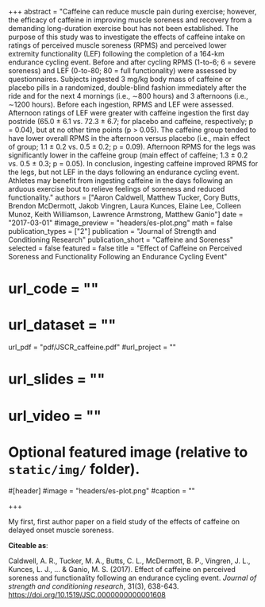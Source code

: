 +++
abstract = "Caffeine can reduce muscle pain during exercise; however, the efficacy of caffeine in improving muscle soreness and recovery from a demanding long-duration exercise bout has not been established. The purpose of this study was to investigate the effects of caffeine intake on ratings of perceived muscle soreness (RPMS) and perceived lower extremity functionality (LEF) following the completion of a 164-km endurance cycling event. Before and after cycling RPMS (1-to-6; 6 = severe soreness) and LEF (0-to-80; 80 = full functionality) were assessed by questionnaires. Subjects ingested 3 mg/kg body mass of caffeine or placebo pills in a randomized, double-blind fashion immediately after the ride and for the next 4 mornings (i.e., ∼800 hours) and 3 afternoons (i.e., ∼1200 hours). Before each ingestion, RPMS and LEF were assessed. Afternoon ratings of LEF were greater with caffeine ingestion the first day postride (65.0 ± 6.1 vs. 72.3 ± 6.7; for placebo and caffeine, respectively; p = 0.04), but at no other time points (p > 0.05). The caffeine group tended to have lower overall RPMS in the afternoon versus placebo (i.e., main effect of group; 1.1 ± 0.2 vs. 0.5 ± 0.2; p = 0.09). Afternoon RPMS for the legs was significantly lower in the caffeine group (main effect of caffeine; 1.3 ± 0.2 vs. 0.5 ± 0.3; p = 0.05). In conclusion, ingesting caffeine improved RPMS for the legs, but not LEF in the days following an endurance cycling event. Athletes may benefit from ingesting caffeine in the days following an arduous exercise bout to relieve feelings of soreness and reduced functionality."
authors = ["Aaron Caldwell, Matthew Tucker,  Cory Butts,  Brendon McDermott,  Jakob Vingren,  Laura Kunces,  Elaine Lee,  Colleen Munoz,  Keith Williamson,  Lawrence Armstrong,  Matthew Ganio"]
date = "2017-03-01"
#image_preview = "headers/es-plot.png"
math = false
publication_types = ["2"]
publication = "Journal of Strength and Conditioning Research"
publication_short = "Caffeine and Soreness"
selected = false
featured = false
title = "Effect of Caffeine on Perceived Soreness and Functionality Following an Endurance Cycling Event"
# url_code = ""
# url_dataset = ""
url_pdf = "pdf/JSCR_caffeine.pdf"
#url_project = ""
# url_slides = ""
# url_video = ""



# Optional featured image (relative to `static/img/` folder).
#[header]
#image = "headers/es-plot.png"
#caption = ""

+++

My first, first author paper on a field study of the effects of caffeine on delayed onset muscle soreness. 

**Citeable as**:

Caldwell, A. R., Tucker, M. A., Butts, C. L., McDermott, B. P., Vingren, J. L., Kunces, L. J., ... & Ganio, M. S. (2017). Effect of caffeine on perceived soreness and functionality following an endurance cycling event. *Journal of strength and conditioning research*, 31(3), 638-643. https://doi.org/10.1519/JSC.0000000000001608
